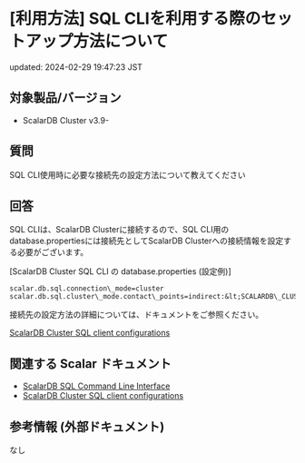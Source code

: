 # [利用方法] SQL CLIを利用する際のセットアップ方法について

updated: 2024-02-29 19:47:23 JST

## 対象製品/バージョン

-   ScalarDB Cluster v3.9-

## 質問

SQL CLI使用時に必要な接続先の設定方法について教えてください

## 回答

SQL CLIは、ScalarDB Clusterに接続するので、SQL
CLI用のdatabase.propertiesには接続先としてScalarDB
Clusterへの接続情報を設定する必要がございます。

\[ScalarDB Cluster SQL CLI の database.properties (設定例)\]

```
scalar.db.sql.connection\_mode=cluster  
scalar.db.sql.cluster\_mode.contact\_points=indirect:&lt;SCALARDB\_CLUSTER\_CONTACT\_POINT&gt;  
```

接続先の設定方法の詳細については、ドキュメントをご参照ください。

[ScalarDB Cluster SQL client configurations](https://scalardb.scalar-labs.com/docs/3.11/scalardb-cluster/developer-guide-for-scalardb-cluster-with-java-api/#scalardb-cluster-sql-client-configurations)

## 関連する Scalar ドキュメント

-   [ScalarDB SQL Command Line Interface](https://scalardb.scalar-labs.com/docs/latest/scalardb-cluster/developer-guide-for-scalardb-cluster-with-java-api/#sql-cli)
-   [ScalarDB Cluster SQL client configurations](https://scalardb.scalar-labs.com/docs/3.11/scalardb-cluster/developer-guide-for-scalardb-cluster-with-java-api/#scalardb-cluster-sql-client-configurations)

## 参考情報 (外部ドキュメント)

なし
